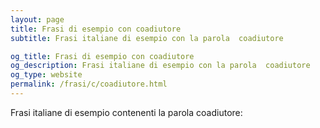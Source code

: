 ```yaml
---
layout: page
title: Frasi di esempio con coadiutore 
subtitle: Frasi italiane di esempio con la parola  coadiutore

og_title: Frasi di esempio con coadiutore 
og_description: Frasi italiane di esempio con la parola  coadiutore
og_type: website
permalink: /frasi/c/coadiutore.html
---
```


Frasi italiane di esempio contenenti la parola coadiutore:


